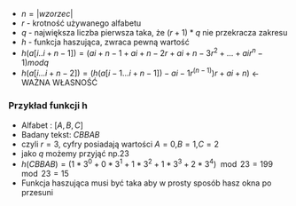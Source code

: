 - $n=|wzorzec|$
- $r$ - krotność używanego alfabetu
- $q$ - największa liczba pierwsza taka, że $(r+1)*q$ nie przekracza zakresu
- $h$ - funkcja haszująca, zwraca pewną wartość
- $h(a[i..i+n-1])=(ai+n−1 + ai+n−2r + ai+n−3r^2 + ... + air^n−1) mod q$
- $h(a[i...i+n-2])=(h(a[i-1...i+n-1])-ai−1r^(n−1) )r + ai+n)$ ← WAŻNA WŁASNOŚĆ

### Przykład funkcji h
- Alfabet : $[A,B,C]$
- Badany tekst: $CBBAB$
- czyli $r=3$, cyfry posiadają wartości $A=0$,$B=1$,$C=2$
- jako $q$ możemy przyjąć np.23
- $h(CBBAB) = (1* 3^0 + 0*3^1 + 1*3^2 + 1*3^3 + 2*3^4)\mod23=199\mod23=15$
- Funkcja haszująca musi być taka aby w prosty sposób hasz okna po przesuni